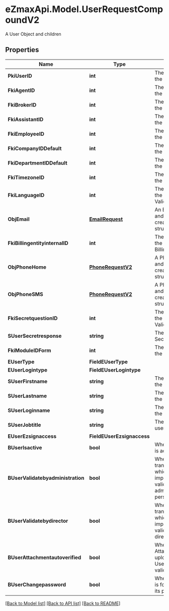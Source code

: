# eZmaxApi.Model.UserRequestCompoundV2
A User Object and children

## Properties

Name | Type | Description | Notes
------------ | ------------- | ------------- | -------------
**PkiUserID** | **int** | The unique ID of the User | [optional] 
**FkiAgentID** | **int** | The unique ID of the Agent. | [optional] 
**FkiBrokerID** | **int** | The unique ID of the Broker. | [optional] 
**FkiAssistantID** | **int** | The unique ID of the Assistant. | [optional] 
**FkiEmployeeID** | **int** | The unique ID of the Employee. | [optional] 
**FkiCompanyIDDefault** | **int** | The unique ID of the Company | 
**FkiDepartmentIDDefault** | **int** | The unique ID of the Department | 
**FkiTimezoneID** | **int** | The unique ID of the Timezone | 
**FkiLanguageID** | **int** | The unique ID of the Language.  Valid values:  |Value|Description| |-|-| |1|French| |2|English| | 
**ObjEmail** | [**EmailRequest**](EmailRequest.md) | An Email Object and children to create a complete structure | 
**FkiBillingentityinternalID** | **int** | The unique ID of the Billingentityinternal. | 
**ObjPhoneHome** | [**PhoneRequestV2**](PhoneRequestV2.md) | A Phone Object and children to create a complete structure | [optional] 
**ObjPhoneSMS** | [**PhoneRequestV2**](PhoneRequestV2.md) | A Phone Object and children to create a complete structure | [optional] 
**FkiSecretquestionID** | **int** | The unique ID of the Secretquestion.  Valid values:  |Value|Description| |-|-| |1|The name of the hospital in which you were born| |2|The name of your grade school| |3|The last name of your favorite teacher| |4|Your favorite sports team| |5|Your favorite TV show| |6|Your favorite movie| |7|The name of the street on which you grew up| |8|The name of your first employer| |9|Your first car| |10|Your favorite food| |11|The name of your first pet| |12|Favorite musician/band| |13|What instrument you play| |14|Your father&#39;s middle name| |15|Your mother&#39;s maiden name| |16|Name of your eldest child| |17|Your spouse&#39;s middle name| |18|Favorite restaurant| |19|Childhood nickname| |20|Favorite vacation destination| |21|Your boat&#39;s name| |22|Date of Birth (YYYY-MM-DD)| |22|Secret Code| |22|Your reference code| | [optional] 
**SUserSecretresponse** | **string** | The answer to the Secretquestion | [optional] 
**FkiModuleIDForm** | **int** | The unique ID of the Module | [optional] 
**EUserType** | **FieldEUserType** |  | 
**EUserLogintype** | **FieldEUserLogintype** |  | 
**SUserFirstname** | **string** | The first name of the user | 
**SUserLastname** | **string** | The last name of the user | 
**SUserLoginname** | **string** | The login name of the User. | 
**SUserJobtitle** | **string** | The job title of the user | [optional] 
**EUserEzsignaccess** | **FieldEUserEzsignaccess** |  | 
**BUserIsactive** | **bool** | Whether the User is active or not | 
**BUserValidatebyadministration** | **bool** | Whether if the transactions in which the User is implicated must be validated by administrative personnel or not | [optional] 
**BUserValidatebydirector** | **bool** | Whether if the transactions in which the User is implicated must be validated by a director or not | [optional] 
**BUserAttachmentautoverified** | **bool** | Whether if Attachments uploaded by the User must be validated or not | [optional] 
**BUserChangepassword** | **bool** | Whether if the User is forced to change its password | [optional] 

[[Back to Model list]](../README.md#documentation-for-models) [[Back to API list]](../README.md#documentation-for-api-endpoints) [[Back to README]](../README.md)

